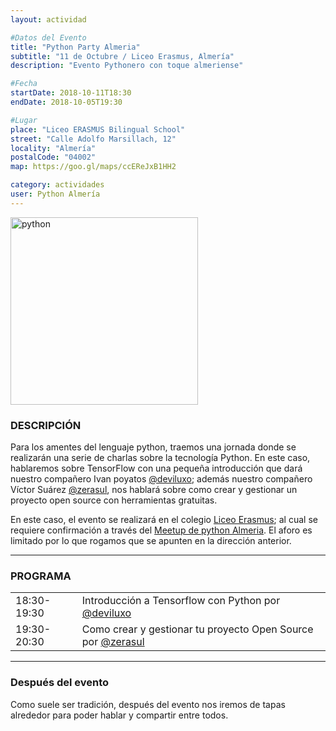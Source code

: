 ```yaml
---
layout: actividad

#Datos del Evento
title: "Python Party Almeria"
subtitle: "11 de Octubre / Liceo Erasmus, Almería"
description: "Evento Pythonero con toque almeriense"

#Fecha
startDate: 2018-10-11T18:30
endDate: 2018-10-05T19:30

#Lugar
place: "Liceo ERASMUS Bilingual School"
street: "Calle Adolfo Marsillach, 12"
locality: "Almería"
postalCode: "04002"
map: https://goo.gl/maps/ccEReJxB1HH2

category: actividades
user: Python Almería
---
```

<p><img src="https://upload.wikimedia.org/wikipedia/commons/thumb/0/0a/Python.svg/768px-Python.svg.png" alt="python" height="300" width="300" class="center" /></p>

<h3 id="descripción">DESCRIPCIÓN</h3>

<p>Para los amentes del lenguaje python, traemos una jornada donde se realizarán una serie de charlas sobre la tecnología Python. En este caso, hablaremos sobre TensorFlow con una pequeña introducción que dará nuestro compañero Ivan poyatos <a href="https://twitter.com/deviluxo">@deviluxo</a>; además nuestro compañero Víctor Suárez <a href="https://twitter.com/zerasul">@zerasul</a>, nos hablará sobre como crear y gestionar un proyecto open source con herramientas gratuitas.</p>

<p>En este caso, el evento se realizará en el colegio <a href="https://www.facebook.com/liceoerasmus/">Liceo Erasmus</a>; al cual se requiere confirmación a través del <a href="https://www.meetup.com/es-ES/Python-Almeria/">Meetup de python Almeria</a>. El aforo es limitado por lo que rogamos que se apunten en la dirección anterior.</p>

<hr />

<h3 id="programa">PROGRAMA</h3>

<table>
  <tbody>
    <tr>
      <td>18:30-19:30</td>
      <td>Introducción a Tensorflow con Python por <a href="https://twitter.com/deviluxo">@deviluxo</a></td>
    </tr>
    <tr>
      <td>19:30-20:30</td>
      <td>Como crear y gestionar tu proyecto Open Source por <a href="https://twitter.com/zerasul">@zerasul</a></td>
    </tr>
  </tbody>
</table>

<hr />

<h3 id="después-del-evento">Después del evento</h3>

<p>Como suele ser tradición, después del evento nos iremos de tapas alrededor para poder hablar y compartir entre todos.</p>



